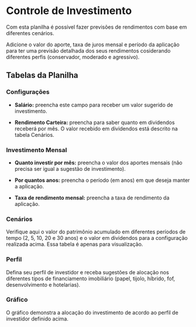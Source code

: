 # Controle de Investimento

Com esta planilha é possível fazer previsões de rendimentos com base em diferentes cenários.

Adicione o valor do aporte, taxa de juros mensal e período da aplicação para ter uma previsão detalhada dos seus rendimentos cosiderando diferentes perfis (conservador, moderado e agressivo).

## Tabelas da Planilha

### Configurações

- **Salário:** preencha este campo para receber um valor sugerido de investimento.

- **Rendimento Carteira:** preencha para saber quanto em dividendos receberá por mês. O valor recebido em dividendos está descrito na tabela Cenários.

### Investimento Mensal

- **Quanto investir por mês:** preencha o valor dos aportes mensais (não precisa ser igual a sugestão de investimento).

- **Por quantos anos:** preencha o período (em anos) em que deseja manter a aplicação.

- **Taxa de rendimento mensal:** preencha a taxa de rendimento da aplicação.

### Cenários

Verifique aqui o valor do patrimônio acumulado em diferentes períodos de tempo (2, 5, 10, 20 e 30 anos) e o valor em dividendos para a configuração realizada acima. Essa tabela é apenas para visualização.

### Perfil

Defina seu perfil de investidor e receba sugestões de alocação nos diferentes tipos de financiamento imobiliário (papel, tijolo, híbrido, fof, desenvolvimento e hotelarias).


### Gráfico 

O gráfico demonstra a alocação do investimento de acordo ao perfil de investidor definido acima.
